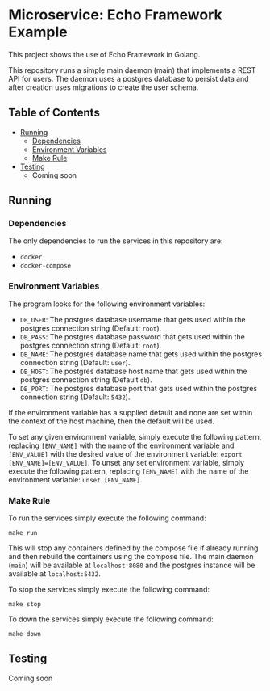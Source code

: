 # Microservice: Echo Framework Example
This project shows the use of Echo Framework in Golang.  

This repository runs a simple main daemon (main) that implements a REST API for users. The daemon uses a postgres database to persist data and after creation uses migrations to create the user schema.

## Table of Contents

- [Running](#running)
    - [Dependencies](#dependencies)
    - [Environment Variables](#environment-variables)
    - [Make Rule](#make-rule)
- [Testing](#testing)
    - Coming soon

## Running

### Dependencies 

The only dependencies to run the services in this repository are:

- `docker`
- `docker-compose`

### Environment Variables

The program looks for the following environment variables:

- `DB_USER`: The postgres database username that gets used within the postgres connection
string (Default: `root`).
- `DB_PASS`: The postgres database password that gets used within the postgres connection
string (Default: `root`).
- `DB_NAME`: The postgres database name that gets used within the postgres connection string
(Default: `user`).
- `DB_HOST`: The postgres database host name that gets used within the postgres connection
string (Default `db`).
- `DB_PORT`: The postgres database port that gets used within the postgres connection string
(Default: `5432`).

If the environment variable has a supplied default and none are set within the context of the host
machine, then the default will be used.
 
To set any given environment variable, simply execute the following
pattern, replacing `[ENV_NAME]` with the name of the environment variable and `[ENV_VALUE]` with the
desired value of the environment variable: `export [ENV_NAME]=[ENV_VALUE]`. To unset any set environment
variable, simply execute the following pattern, replacing `[ENV_NAME]` with the name of the environment
variable: `unset [ENV_NAME]`.

### Make Rule

To run the services simply execute the following command:

```shell
make run
```

This will stop any containers defined by the compose file if already running
and then rebuild the containers using the compose file. The main daemon (`main`)
will be available at `localhost:8080` and the postgres instance will be available
at `localhost:5432`.

To stop the services simply execute the following command:

```shell
make stop
```

To down the services simply execute the following command:

```shell
make down
```

## Testing

Coming soon
